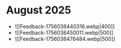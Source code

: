 # August 2025
- ![[Feedback-1756036440316.webp|400]]
- ![[Feedback-1756036450011.webp|500]]
- ![[Feedback-1756036476484.webp|500]]